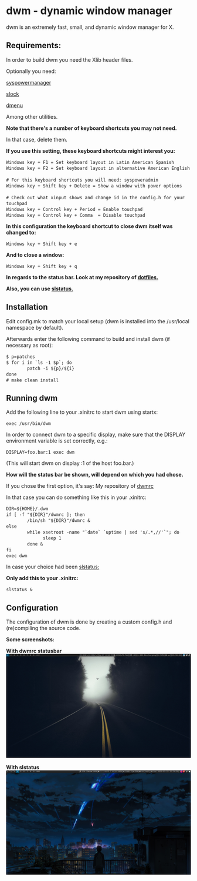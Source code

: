 **dwm - dynamic window manager**
============================
dwm is an extremely fast, small, and dynamic window manager for X.


**Requirements:**
------------
In order to build dwm you need the Xlib header files.

Optionally you need:

[syspowermanager](https://github.com/brookiestein/syspowermanager/)

[slock](https://github.com/brookiestein/slock/)

[dmenu](https://github.com/brookiestein/dmenu/)

Among other utilities.

**Note that there's a number of keyboard shortcuts you may not need.**

In that case, delete them.

**If you use this setting, these keyboard shortcuts might interest you:**
```
Windows key + F1 = Set keyboard layout in Latin American Spanish
Windows key + F2 = Set keyboard layout in alternative American English

# For this keyboard shortcuts you will need: syspoweradmin
Windows key + Shift key + Delete = Show a window with power options

# Check out what xinput shows and change id in the config.h for your touchpad
Windows key + Control key + Period = Enable touchpad
Windows key + Control key + Comma  = Disable touchpad
```
**In this configuration the keyboard shortcut to close dwm itself was changed to:**
```
Windows key + Shift key + e
```
**And to close a window:**
```
Windows key + Shift key + q
```

**In regards to the status bar. Look at my repository of 
[dotfiles.](https://github.com/brookiestein/dotfiles/tree/master/.config/dwm/)**

**Also, you can use [slstatus.](https://github.com/brookiestein/slstatus/)**

**Installation**
------------
Edit config.mk to match your local setup (dwm is installed into
the /usr/local namespace by default).

Afterwards enter the following command to build and install dwm (if
necessary as root):
```
$ p=patches
$ for i in `ls -1 $p`; do
        patch -i ${p}/${i}
done
# make clean install
```

**Running dwm**
-----------
Add the following line to your .xinitrc to start dwm using startx:
```
exec /usr/bin/dwm
```
In order to connect dwm to a specific display, make sure that
the DISPLAY environment variable is set correctly, e.g.:
```
DISPLAY=foo.bar:1 exec dwm
```
(This will start dwm on display :1 of the host foo.bar.)

**How will the status bar be shown, will depend on which you had chose.**

If you chose the first option, it's say:
My repository of [dwmrc](https://github.com/brookiestein/dotfiles/tree/master/.config/dwm/)

In that case you can do something like this in your .xinitrc:
```
DIR=${HOME}/.dwm
if [ -f "${DIR}"/dwmrc ]; then
        /bin/sh "${DIR}"/dwmrc &
else
        while xsetroot -name "`date` `uptime | sed 's/.*,//'`"; do
              sleep 1
        done &
fi
exec dwm
```

In case your choice had been [slstatus:](https://github.com/brookiestein/slstatus)

**Only add this to your .xinitrc:**
```
slstatus &
```

**Configuration**
-------------
The configuration of dwm is done by creating a custom config.h
and (re)compiling the source code.

**Some screenshots:**

**With dwmrc statusbar**
![](screenshots/1.png)

**With slstatus**
![](screenshots/2.png)
